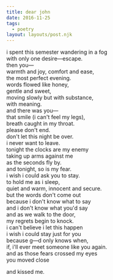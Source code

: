 ```yaml
---
title: dear john
date: 2016-11-25
tags:
  - poetry
layout: layouts/post.njk
---
```


i spent this semester wandering in a fog<br/>
with only one desire&mdash;escape.<br/>
then you&mdash;<br/>
warmth and joy, comfort and ease,<br/>
the most perfect evening.<br/>
words flowed like honey,<br/>
gentle and sweet,<br/>
moving slowly but with substance,<br/>
with meaning.<br/>
and there was you&mdash;<br/>
that smile (i can't feel my legs),<br/>
breath caught in my throat.<br/>
please don't end.<br/>
don't let this night be over.<br/>
i never want to leave.<br/>
tonight the clocks are my enemy<br/>
taking up arms against me<br/>
as the seconds fly by.<br/>
and tonight, so is my fear.<br/>
i wish i could ask you to stay.<br/>
to hold me as i sleep,<br/>
quiet and warm, innocent and secure.<br/>
but the words don't come out<br/>
because i don't know what to say<br/>
and i don't know what you'd say<br/>
and as we walk to the door,<br/>
my regrets begin to knock.<br/>
i can't believe i let this happen<br/>
i wish i could stay just for you<br/>
because g&mdash;d only knows when,<br/>
if, i'll ever meet someone like you again.<br/>
and as those fears crossed my eyes<br/>
you moved close

and kissed me.
